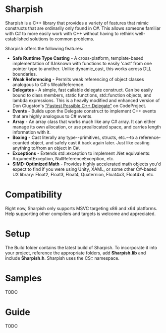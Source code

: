 # Sharpish
Sharpish is a C++ library that provides a variety of features that mimic constructs that are ordinarily only found in C#. This allows someone familiar with C# to more easily work with C++ without having to rethink well-established solutions to common problems.

Sharpish offers the following features:
* **Safe Runtime Type Casting** - A cross-platform, template-based implementation of IUnknown with functions to easily 'cast' from one pointer type to another. Unlike dynamic_cast, this works across DLL boundaries.
* **Weak Referencing** - Permits weak referencing of object classes analogous to C#'s WeakReference.
* **Delegates** - A simple, fast callable delegate construct. Can be easily bound to class members, static functions, std::function objects, and lambda expressions. This is a heavily modified and enhanced version of Don Clugston's ["Fastest Possible C++ Delegate"](https://www.codeproject.com/Articles/7150/Member-Function-Pointers-and-the-Fastest-Possible) on CodeProject.
* **Events** - Builds upon the Delegate construct to implement C++ events that are highly analogous to C# events.
* **Array<T>** - An array class that works much like any C# array. It can either manage its own allocation, or use preallocated space, and carries length information with it.
* **Boxing** - Cast literally any type--primitives, structs, etc.--to a reference-counted object, and safely cast it back again later. Just like casting anything to/from an object in C#.
* **Exceptions** - Extends std::exception to implement .Net equivalents: ArgumentException, NullReferenceException, etc.
* **SIMD-Optimized Math** - Provides highly accelerated math objects you'd expect to find if you were using Unity, XAML, or some other C#-based UX library: Float2, Float3, Float4, Quaternion, Float4x3, Float4x4, etc.

# Compatibility

Right now, Sharpish only supports MSVC targeting x86 and x64 platforms. Help supporting other compilers and targets is welcome and appreciated.

# Setup

The Build folder contains the latest build of Sharpish. To incorporate it into your project, reference the appropriate folders, add **Sharpish.lib** and include **Sharpish.h**.
Sharpish uses the CS:: namespace.

# Samples
TODO

# Guide
TODO
